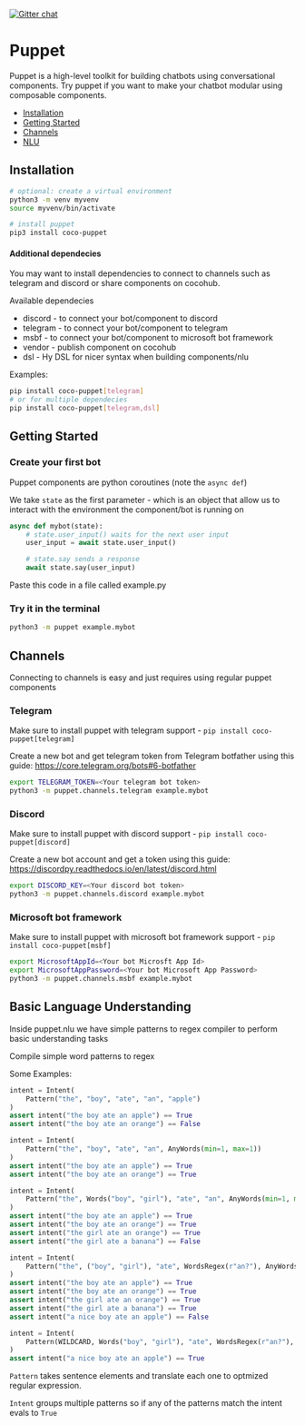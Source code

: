 [![Gitter chat](https://badges.gitter.im/gitterHQ/gitter.png)](https://gitter.im/ConversationalComponents/puppet)

# Puppet
Puppet is a high-level toolkit for building chatbots using conversational components.
Try puppet if you want to make your chatbot modular using composable components.

- [Installation](#installation)
- [Getting Started](#getting-started)
- [Channels](#channels)
- [NLU](#basic-language-understanding)

## Installation
```bash
# optional: create a virtual environment
python3 -m venv myvenv
source myvenv/bin/activate

# install puppet
pip3 install coco-puppet
```
#### Additional dependecies
You may want to install dependencies to connect to channels such as telegram and discord or share components on cocohub.

Available dependecies
- discord - to connect your bot/component to discord
- telegram - to connect your bot/component to telegram
- msbf - to connect your bot/component to microsoft bot framework
- vendor - publish component on cocohub
- dsl - Hy DSL for nicer syntax when building components/nlu

Examples:
```bash
pip install coco-puppet[telegram]
# or for multiple dependecies
pip install coco-puppet[telegram,dsl]
```

## Getting Started
### Create your first bot
Puppet components are python coroutines (note the `async def`)

We take `state` as the first parameter - which is an object that allow us to interact with the environment the component/bot is running on
```python
async def mybot(state):
    # state.user_input() waits for the next user input
    user_input = await state.user_input()

    # state.say sends a response
    await state.say(user_input)
```

Paste this code in a file called example.py

### Try it in the terminal
```bash
python3 -m puppet example.mybot
```

## Channels
Connecting to channels is easy and just requires using regular puppet components

### Telegram
Make sure to install puppet with telegram support - `pip install coco-puppet[telegram]`

Create a new bot and get telegram token from Telegram botfather using this guide: https://core.telegram.org/bots#6-botfather
```bash
export TELEGRAM_TOKEN=<Your telegram bot token>
python3 -m puppet.channels.telegram example.mybot
```

### Discord
Make sure to install puppet with discord support - `pip install coco-puppet[discord]`

Create a new bot account and get a token using this guide:
https://discordpy.readthedocs.io/en/latest/discord.html
```bash
export DISCORD_KEY=<Your discord bot token>
python3 -m puppet.channels.discord example.mybot
```

### Microsoft bot framework
Make sure to install puppet with microsoft bot framework support - `pip install coco-puppet[msbf]`

```bash
export MicrosoftAppId=<Your bot Microsft App Id>
export MicrosoftAppPassword=<Your bot Microsoft App Password>
python3 -m puppet.channels.msbf example.mybot
```


## Basic Language Understanding
Inside puppet.nlu we have simple patterns to regex compiler to perform basic understanding tasks

Compile simple word patterns to regex

Some Examples:
```python
intent = Intent(
    Pattern("the", "boy", "ate", "an", "apple")
)
assert intent("the boy ate an apple") == True
assert intent("the boy ate an orange") == False

intent = Intent(
    Pattern("the", "boy", "ate", "an", AnyWords(min=1, max=1))
)
assert intent("the boy ate an apple") == True
assert intent("the boy ate an orange") == True

intent = Intent(
    Pattern("the", Words("boy", "girl"), "ate", "an", AnyWords(min=1, max=1))
)
assert intent("the boy ate an apple") == True
assert intent("the boy ate an orange") == True
assert intent("the girl ate an orange") == True
assert intent("the girl ate a banana") == False

intent = Intent(
    Pattern("the", ("boy", "girl"), "ate", WordsRegex(r"an?"), AnyWords(min=1, max=1))
)
assert intent("the boy ate an apple") == True
assert intent("the boy ate an orange") == True
assert intent("the girl ate an orange") == True
assert intent("the girl ate a banana") == True
assert intent("a nice boy ate an apple") == False

intent = Intent(
    Pattern(WILDCARD, Words("boy", "girl"), "ate", WordsRegex(r"an?"), AnyWords(min=1, max=1))
)
assert intent("a nice boy ate an apple") == True
```

`Pattern` takes sentence elements and translate each one to optmized regular expression.

`Intent` groups multiple patterns so if any of the patterns match the intent evals to `True`